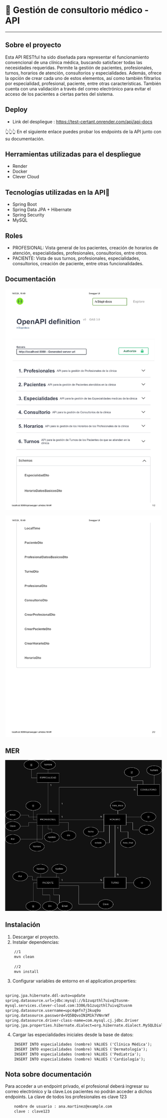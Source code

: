 # 🏥 Gestión de consultorio médico - API

---

## Sobre el proyecto

Esta API RESTful ha sido diseñada para representar el funcionamiento convencional de una clínica médica, buscando satisfacer todas las necesidades requeridas. Permite la gestión de pacientes, profesionales, turnos, horarios de atención, consultorios y especialidades. Además, ofrece la opción de crear cada uno de estos elementos, así como también filtrarlos por especialidad, profesional, paciente, entre otras características. También cuenta con una validación a través del correo electrónico para evitar el acceso de los pacientes a ciertas partes del sistema.

## Deploy

- Link del despliegue : https://test-certant.onrender.com/api/api-docs

👆👆👆 En el siguiente enlace puedes probar los endpoints de la API junto con su documentación.

## Herramientas utilizadas para el despliegue

- Render
- Docker
- Clever Cloud

## Tecnologías utilizadas en la API🤖

- Spring Boot
- Spring Data JPA + Hibernate
- Spring Security
- MySQL

## Roles

- PROFESIONAL: Vista general de los pacientes, creación de horarios de atención, especialidades, profesionales, consultorios, entre otros.
- PACIENTE: Vista de sus turnos, profesionales, especialidades, consultorios, creación de paciente, entre otras funcionalidades.

## Documentación

![documentacion](/imagedoc/docu1.jpg)

![documentacion](/imagedoc/docu2.jpg)

## MER

![MER](/imagedoc/certant%20tecnico.jpg)

## Instalación

1. Descargar el proyecto.
2. Instalar dependencias:

`````shell
    //1
    mvn clean

    //2 
    mvn install
`````
3. Configurar variables de entorno en el application.properties:

````properties
  
spring.jpa.hibernate.ddl-auto=update
spring.datasource.url=jdbc:mysql://b1zuqzthl7uivq2tusnm-mysql.services.clever-cloud.com:3306/b1zuqzthl7uivq2tusnm
spring.datasource.username=upc4qmfn7j3kuq9o
spring.datasource.password=VQ5BQvoIN1M1k7VNnrWf
spring.datasource.driver-class-name=com.mysql.cj.jdbc.Driver
spring.jpa.properties.hibernate.dialect=org.hibernate.dialect.MySQLDialect

````
4. Cargar las especialidades iniciales desde la base de datos:

````shell
    INSERT INTO especialidades (nombre) VALUES ('Clínica Médica');
    INSERT INTO especialidades (nombre) VALUES ('Dermatología');
    INSERT INTO especialidades (nombre) VALUES ('Pediatría');
    INSERT INTO especialidades (nombre) VALUES ('Cardiología');
````

## Nota sobre documentación
Para acceder a un endpoint privado, el profesional deberá ingresar su correo electrónico y la clave.Los pacientes no podrán acceder a dichos endpoints.
La clave de todos los profesionales es clave 123

````shell
    nombre de usuario : ana.martinez@example.com
    clave : clave123
````





